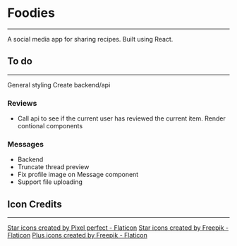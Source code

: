 # Foodies

---

A social media app for sharing recipes. Built using React.

## To do

---

General styling
Create backend/api

### Reviews

- Call api to see if the current user has reviewed the current item. Render contional components

### Messages

- Backend
- Truncate thread preview
- Fix profile image on Message component
- Support file uploading

## Icon Credits

---

<a href="https://www.flaticon.com/free-icons/star" title="star icons">Star icons created by Pixel perfect - Flaticon</a>
<a href="https://www.flaticon.com/free-icons/star" title="star icons">Star icons created by Freepik - Flaticon</a>
<a href="https://www.flaticon.com/free-icons/plus" title="plus icons">Plus icons created by Freepik - Flaticon</a>
